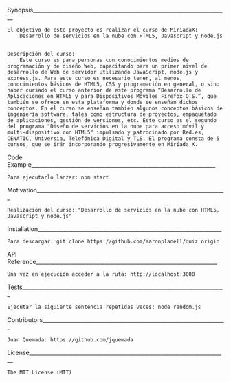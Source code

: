 ﻿Synopsis_______________________________________________________________________

	El objetivo de este proyecto es realizar el curso de MiriadaX:
		Desarrollo de servicios en la nube con HTML5, Javascript y node.js


	Descripción del curso:
		Este curso es para personas con conocimientos medios de programación y de diseño Web, capacitando para un primer nivel de desarrollo de Web de servidor utilizando JavaScript, node.js y express.js. Para este curso es necesario tener, al menos, conocimientos básicos de HTML5, CSS y programación en general, o sino haber cursado el curso anterior de este programa “Desarrollo de Aplicaciones en HTML5 y para Dispositivos Móviles Firefox O.S.”, que también se ofrece en esta plataforma y donde se enseñan dichos conceptos. En el curso se enseñan también algunos conceptos básicos de ingeniería software, tales como estructura de proyectos, empaquetado de aplicaciones, gestión de versiones, etc. Este curso es el segundo del programa "Diseño de servicios en la nube para acceso móvil y multi-dispositivo con HTML5" impulsado y patrocinado por Red.es, CENATIC, Universia, Telefónica Digital y TLS. El programa consta de 5 cursos, que se irán incorporando progresivamente en Miríada X.	


Code Example___________________________________________________________________

	Para ejecutarlo lanzar: npm start


Motivation_____________________________________________________________________

	Realización del curso: "Desarrollo de servicios en la nube con HTML5, Javascript y node.js"


Installation___________________________________________________________________

	Para descargar: git clone https://github.com/aaronplanell/quiz origin


API Reference__________________________________________________________________

	Una vez en ejecución acceder a la ruta: http://localhost:3000 


Tests__________________________________________________________________________

	Ejecutar la siguiente sentencia repetidas veces: node random.js


Contributors___________________________________________________________________

	Juan Quemada: https://github.com/jquemada


License________________________________________________________________________

	The MIT License (MIT)
